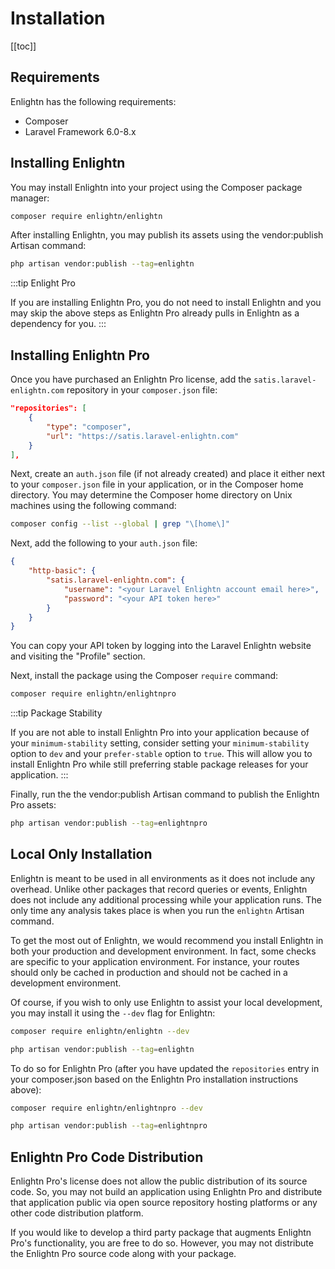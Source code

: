 # Installation
[[toc]]

## Requirements

Enlightn has the following requirements:

- Composer
- Laravel Framework 6.0-8.x

## Installing Enlightn

You may install Enlightn into your project using the Composer package manager:

```bash
composer require enlightn/enlightn
```

After installing Enlightn, you may publish its assets using the vendor:publish Artisan command:

```bash
php artisan vendor:publish --tag=enlightn
```

:::tip Enlight Pro

If you are installing Enlightn Pro, you do not need to install Enlightn and you may skip the above steps as Enlightn Pro already pulls in Enlightn as a dependency for you.
:::

## Installing Enlightn Pro

Once you have purchased an Enlightn Pro license, add the `satis.laravel-enlightn.com` repository in your `composer.json` file:

```json
"repositories": [
    {
        "type": "composer",
        "url": "https://satis.laravel-enlightn.com"
    }
],
```

Next, create an `auth.json` file (if not already created) and place it either next to your `composer.json` file in your application, or in the Composer home directory. You may determine the Composer home directory on Unix machines using the following command:

```bash
composer config --list --global | grep "\[home\]"
```

Next, add the following to your `auth.json` file:

```json
{
    "http-basic": {
        "satis.laravel-enlightn.com": {
            "username": "<your Laravel Enlightn account email here>",
            "password": "<your API token here>"
        }
    }
}
```
You can copy your API token by logging into the Laravel Enlightn website and visiting the "Profile" section.

Next, install the package using the Composer `require` command:

```bash
composer require enlightn/enlightnpro
```

:::tip Package Stability

If you are not able to install Enlightn Pro into your application because of your `minimum-stability` setting, consider setting your `minimum-stability` option to `dev` and your `prefer-stable` option to `true`. This will allow you to install Enlightn Pro while still preferring stable package releases for your application.
:::

Finally, run the the vendor:publish Artisan command to publish the Enlightn Pro assets:

```bash
php artisan vendor:publish --tag=enlightnpro
```

## Local Only Installation

Enlightn is meant to be used in all environments as it does not include any overhead. Unlike other packages that record queries or events, Enlightn does not include any additional processing while your application runs. The only time any analysis takes place is when you run the `enlightn` Artisan command.

To get the most out of Enlightn, we would recommend you install Enlightn in both your production and development environment. In fact, some checks are specific to your application environment. For instance, your routes should only be cached in production and should not be cached in a development environment.

Of course, if you wish to only use Enlightn to assist your local development, you may install it using the `--dev` flag for Enlightn:

```bash
composer require enlightn/enlightn --dev

php artisan vendor:publish --tag=enlightn
```

To do so for Enlightn Pro (after you have updated the `repositories` entry in your composer.json based on the Enlightn Pro installation instructions above):

```bash
composer require enlightn/enlightnpro --dev

php artisan vendor:publish --tag=enlightnpro
```

## Enlightn Pro Code Distribution

Enlightn Pro's license does not allow the public distribution of its source code. So, you may not build an application using Enlightn Pro and distribute that application public via open source repository hosting platforms or any other code distribution platform.

If you would like to develop a third party package that augments Enlightn Pro's functionality, you are free to do so. However, you may not distribute the Enlightn Pro source code along with your package.
